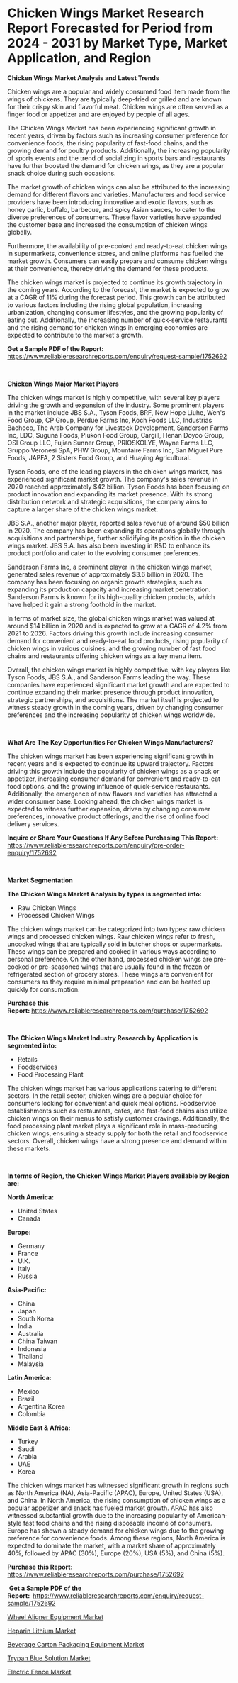 <p><h1>Chicken Wings Market Research Report Forecasted for Period from 2024 -  2031 by Market Type, Market Application, and Region</h1></p><p><strong>Chicken Wings Market Analysis and Latest Trends</strong></p>
<p><p>Chicken wings are a popular and widely consumed food item made from the wings of chickens. They are typically deep-fried or grilled and are known for their crispy skin and flavorful meat. Chicken wings are often served as a finger food or appetizer and are enjoyed by people of all ages.</p><p>The Chicken Wings Market has been experiencing significant growth in recent years, driven by factors such as increasing consumer preference for convenience foods, the rising popularity of fast-food chains, and the growing demand for poultry products. Additionally, the increasing popularity of sports events and the trend of socializing in sports bars and restaurants have further boosted the demand for chicken wings, as they are a popular snack choice during such occasions.</p><p>The market growth of chicken wings can also be attributed to the increasing demand for different flavors and varieties. Manufacturers and food service providers have been introducing innovative and exotic flavors, such as honey garlic, buffalo, barbecue, and spicy Asian sauces, to cater to the diverse preferences of consumers. These flavor varieties have expanded the customer base and increased the consumption of chicken wings globally.</p><p>Furthermore, the availability of pre-cooked and ready-to-eat chicken wings in supermarkets, convenience stores, and online platforms has fuelled the market growth. Consumers can easily prepare and consume chicken wings at their convenience, thereby driving the demand for these products.</p><p>The chicken wings market is projected to continue its growth trajectory in the coming years. According to the forecast, the market is expected to grow at a CAGR of 11% during the forecast period. This growth can be attributed to various factors including the rising global population, increasing urbanization, changing consumer lifestyles, and the growing popularity of eating out. Additionally, the increasing number of quick-service restaurants and the rising demand for chicken wings in emerging economies are expected to contribute to the market's growth.</p></p>
<p><strong>Get a Sample PDF of the Report:&nbsp;</strong> <a href="https://www.reliableresearchreports.com/enquiry/request-sample/1752692">https://www.reliableresearchreports.com/enquiry/request-sample/1752692</a></p>
<p>&nbsp;</p>
<p><strong>Chicken Wings Major Market Players</strong></p>
<p><p>The chicken wings market is highly competitive, with several key players driving the growth and expansion of the industry. Some prominent players in the market include JBS S.A., Tyson Foods, BRF, New Hope Liuhe, Wen's Food Group, CP Group, Perdue Farms Inc, Koch Foods LLC, Industrias Bachoco, The Arab Company for Livestock Development, Sanderson Farms Inc, LDC, Suguna Foods, Plukon Food Group, Cargill, Henan Doyoo Group, OSI Group LLC, Fujian Sunner Group, PRIOSKOLYE, Wayne Farms LLC, Gruppo Veronesi SpA, PHW Group, Mountaire Farms Inc, San Miguel Pure Foods, JAPFA, 2 Sisters Food Group, and Huaying Agricultural.</p><p>Tyson Foods, one of the leading players in the chicken wings market, has experienced significant market growth. The company's sales revenue in 2020 reached approximately $42 billion. Tyson Foods has been focusing on product innovation and expanding its market presence. With its strong distribution network and strategic acquisitions, the company aims to capture a larger share of the chicken wings market.</p><p>JBS S.A., another major player, reported sales revenue of around $50 billion in 2020. The company has been expanding its operations globally through acquisitions and partnerships, further solidifying its position in the chicken wings market. JBS S.A. has also been investing in R&D to enhance its product portfolio and cater to the evolving consumer preferences.</p><p>Sanderson Farms Inc, a prominent player in the chicken wings market, generated sales revenue of approximately $3.6 billion in 2020. The company has been focusing on organic growth strategies, such as expanding its production capacity and increasing market penetration. Sanderson Farms is known for its high-quality chicken products, which have helped it gain a strong foothold in the market.</p><p>In terms of market size, the global chicken wings market was valued at around $14 billion in 2020 and is expected to grow at a CAGR of 4.2% from 2021 to 2026. Factors driving this growth include increasing consumer demand for convenient and ready-to-eat food products, rising popularity of chicken wings in various cuisines, and the growing number of fast food chains and restaurants offering chicken wings as a key menu item.</p><p>Overall, the chicken wings market is highly competitive, with key players like Tyson Foods, JBS S.A., and Sanderson Farms leading the way. These companies have experienced significant market growth and are expected to continue expanding their market presence through product innovation, strategic partnerships, and acquisitions. The market itself is projected to witness steady growth in the coming years, driven by changing consumer preferences and the increasing popularity of chicken wings worldwide.</p></p>
<p>&nbsp;</p>
<p><strong>What Are The Key Opportunities For Chicken Wings Manufacturers?</strong></p>
<p><p>The chicken wings market has been experiencing significant growth in recent years and is expected to continue its upward trajectory. Factors driving this growth include the popularity of chicken wings as a snack or appetizer, increasing consumer demand for convenient and ready-to-eat food options, and the growing influence of quick-service restaurants. Additionally, the emergence of new flavors and varieties has attracted a wider consumer base. Looking ahead, the chicken wings market is expected to witness further expansion, driven by changing consumer preferences, innovative product offerings, and the rise of online food delivery services.</p></p>
<p><strong>Inquire or Share Your Questions If Any Before Purchasing This Report:</strong> <a href="https://www.reliableresearchreports.com/enquiry/pre-order-enquiry/1752692">https://www.reliableresearchreports.com/enquiry/pre-order-enquiry/1752692</a></p>
<p>&nbsp;</p>
<p><strong>Market Segmentation</strong></p>
<p><strong>The Chicken Wings Market Analysis by types is segmented into:</strong></p>
<p><ul><li>Raw Chicken Wings</li><li>Processed Chicken Wings</li></ul></p>
<p><p>The chicken wings market can be categorized into two types: raw chicken wings and processed chicken wings. Raw chicken wings refer to fresh, uncooked wings that are typically sold in butcher shops or supermarkets. These wings can be prepared and cooked in various ways according to personal preference. On the other hand, processed chicken wings are pre-cooked or pre-seasoned wings that are usually found in the frozen or refrigerated section of grocery stores. These wings are convenient for consumers as they require minimal preparation and can be heated up quickly for consumption.</p></p>
<p><strong>Purchase this Report:&nbsp;</strong><a href="https://www.reliableresearchreports.com/purchase/1752692">https://www.reliableresearchreports.com/purchase/1752692</a></p>
<p>&nbsp;</p>
<p><strong>The Chicken Wings Market Industry Research by Application is segmented into:</strong></p>
<p><ul><li>Retails</li><li>Foodservices</li><li>Food Processing Plant</li></ul></p>
<p><p>The chicken wings market has various applications catering to different sectors. In the retail sector, chicken wings are a popular choice for consumers looking for convenient and quick meal options. Foodservice establishments such as restaurants, cafes, and fast-food chains also utilize chicken wings on their menus to satisfy customer cravings. Additionally, the food processing plant market plays a significant role in mass-producing chicken wings, ensuring a steady supply for both the retail and foodservice sectors. Overall, chicken wings have a strong presence and demand within these markets.</p></p>
<p>&nbsp;</p>
<p><strong>In terms of Region, the Chicken Wings Market Players available by Region are:</strong></p>
<p>
    <p> <strong> North America: </strong>
        <ul>
            <li>United States</li>
            <li>Canada</li>
        </ul>
        </p> 
    <p> <strong> Europe: </strong>
        <ul>
            <li>Germany</li>
            <li>France</li>
            <li>U.K.</li>
            <li>Italy</li>
            <li>Russia</li>
        </ul>
        </p> 
    <p> <strong> Asia-Pacific: </strong>
        <ul>
            <li>China</li>
            <li>Japan</li>
            <li>South Korea</li>
            <li>India</li>
            <li>Australia</li>
            <li>China Taiwan</li>
            <li>Indonesia</li>
            <li>Thailand</li>
            <li>Malaysia</li>
        </ul>
        </p> 
    <p> <strong> Latin America: </strong>
        <ul>
            <li>Mexico</li>
            <li>Brazil</li>
            <li>Argentina Korea</li>
            <li>Colombia</li>
        </ul>
        </p> 
    <p> <strong> Middle East & Africa: </strong>
        <ul>
            <li>Turkey</li>
            <li>Saudi</li>
            <li>Arabia</li>
            <li>UAE</li>
            <li>Korea</li>
        </ul>
    </p>
    </p>
<p><p>The chicken wings market has witnessed significant growth in regions such as North America (NA), Asia-Pacific (APAC), Europe, United States (USA), and China. In North America, the rising consumption of chicken wings as a popular appetizer and snack has fueled market growth. APAC has also witnessed substantial growth due to the increasing popularity of American-style fast food chains and the rising disposable income of consumers. Europe has shown a steady demand for chicken wings due to the growing preference for convenience foods. Among these regions, North America is expected to dominate the market, with a market share of approximately 40%, followed by APAC (30%), Europe (20%), USA (5%), and China (5%).</p></p>
<p><strong>Purchase this Report: </strong><a href="https://www.reliableresearchreports.com/purchase/1752692">https://www.reliableresearchreports.com/purchase/1752692</a></p>
<p>&nbsp;<strong>Get a Sample PDF of the Report:&nbsp;&nbsp;</strong><a href="https://www.reliableresearchreports.com/enquiry/request-sample/1752692">https://www.reliableresearchreports.com/enquiry/request-sample/1752692</a></p>
<p><strong></strong></p>
<p><p><a href="https://medium.com/@kennethjensen27/wheel-aligner-equipment-market-size-reveals-the-best-marketing-channels-in-global-industry-0dfc149c91d8">Wheel Aligner Equipment Market</a></p><p><a href="https://www.linkedin.com/pulse/heparin-lithium-market-insights-players-forecast-till-2031-9fmcf?trackingId=D9cHBEC9QQ6Ldnu3POhr3Q%3D%3D">Heparin Lithium Market</a></p><p><a href="https://medium.com/@kennethjensen27/beverage-carton-packaging-equipment-market-competitive-analysis-market-trends-and-forecast-to-7c3a3a2310bb">Beverage Carton Packaging Equipment Market</a></p><p><a href="https://www.linkedin.com/pulse/trypan-blue-solution-market-research-report-unlocks-analysis-ijuje?trackingId=9CdPTHjlQ861p1igiaJEyw%3D%3D">Trypan Blue Solution Market</a></p><p><a href="https://github.com/mabutironaldo/Market-Research-Report-List-2/blob/main/electric-fence-market.md">Electric Fence Market</a></p></p>